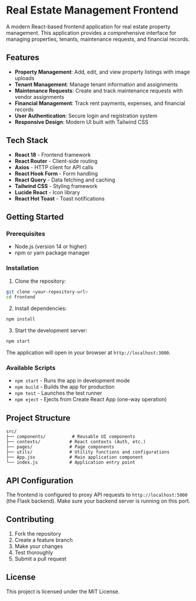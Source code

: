 # Real Estate Management Frontend

A modern React-based frontend application for real estate property management. This application provides a comprehensive interface for managing properties, tenants, maintenance requests, and financial records.

## Features

- **Property Management**: Add, edit, and view property listings with image uploads
- **Tenant Management**: Manage tenant information and assignments
- **Maintenance Requests**: Create and track maintenance requests with vendor assignments
- **Financial Management**: Track rent payments, expenses, and financial records
- **User Authentication**: Secure login and registration system
- **Responsive Design**: Modern UI built with Tailwind CSS

## Tech Stack

- **React 18** - Frontend framework
- **React Router** - Client-side routing
- **Axios** - HTTP client for API calls
- **React Hook Form** - Form handling
- **React Query** - Data fetching and caching
- **Tailwind CSS** - Styling framework
- **Lucide React** - Icon library
- **React Hot Toast** - Toast notifications

## Getting Started

### Prerequisites

- Node.js (version 14 or higher)
- npm or yarn package manager

### Installation

1. Clone the repository:
```bash
git clone <your-repository-url>
cd frontend
```

2. Install dependencies:
```bash
npm install
```

3. Start the development server:
```bash
npm start
```

The application will open in your browser at `http://localhost:3000`.

### Available Scripts

- `npm start` - Runs the app in development mode
- `npm build` - Builds the app for production
- `npm test` - Launches the test runner
- `npm eject` - Ejects from Create React App (one-way operation)

## Project Structure

```
src/
├── components/          # Reusable UI components
├── contexts/           # React contexts (Auth, etc.)
├── pages/              # Page components
├── utils/              # Utility functions and configurations
├── App.jsx             # Main application component
└── index.js            # Application entry point
```

## API Configuration

The frontend is configured to proxy API requests to `http://localhost:5000` (the Flask backend). Make sure your backend server is running on this port.

## Contributing

1. Fork the repository
2. Create a feature branch
3. Make your changes
4. Test thoroughly
5. Submit a pull request

## License

This project is licensed under the MIT License.
